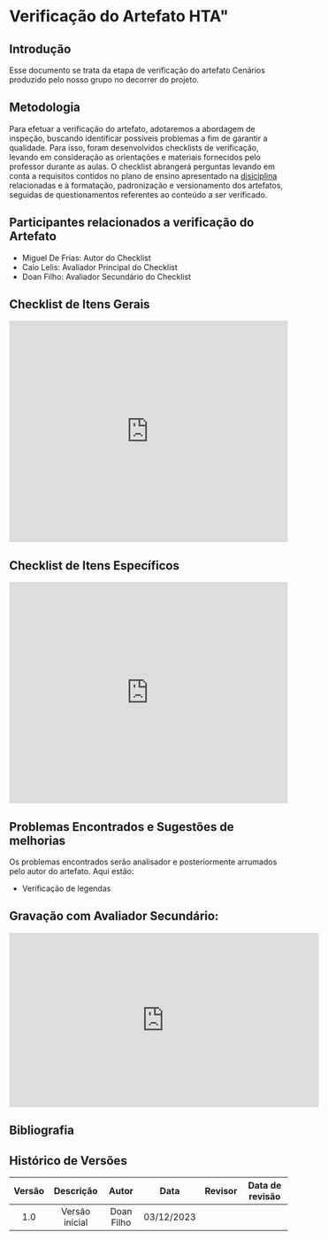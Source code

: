 # Verificação do Artefato HTA"

##  Introdução

Esse documento se trata da etapa de verificação do artefato Cenários produzido pelo nosso grupo no decorrer do projeto.


## Metodologia

Para efetuar a verificação do artefato, adotaremos a abordagem de inspeção, buscando identificar possíveis problemas a fim de garantir a qualidade. Para isso, foram desenvolvidos checklists de verificação, levando em consideração as orientações e materiais fornecidos pelo professor durante as aulas. O checklist abrangerá perguntas levando em conta a requisitos contidos no plano de ensino apresentado na [disiciplina](https://aprender3.unb.br/pluginfile.php/2692435/mod_resource/content/39/Plano_de_Ensino%20FIHC%20022023%20Turma%202.pdf) relacionadas e à formatação, padronização e versionamento dos artefatos, seguidas de questionamentos referentes ao conteúdo a ser verificado.


## Participantes relacionados a verificação do Artefato

-  Miguel De Frias: Autor do Checklist
- Caio Lelis: Avaliador Principal do Checklist
- Doan Filho: Avaliador Secundário do Checklist


## Checklist de Itens Gerais

<iframe src="https://docs.google.com/spreadsheets/d/e/2PACX-1vTjurOltQ8buLmH9JwC1dvm3DaijTZcAxl4NPrMj5TWQ7QSZPtleytC5Bz52ZHk8UchQ1J7pKPVKUmq/pubhtml?widget=true&amp;headers=false"width="100%" height="400" frameborder="0" scrolling="no"></iframe>

## Checklist de Itens Específicos

<iframe src="https://docs.google.com/spreadsheets/d/e/2PACX-1vTjurOltQ8buLmH9JwC1dvm3DaijTZcAxl4NPrMj5TWQ7QSZPtleytC5Bz52ZHk8UchQ1J7pKPVKUmq/pubhtml?widget=true&amp;headers=false"width="100%" height="400" frameborder="0" scrolling="no" ></iframe>

## Problemas Encontrados e Sugestões de melhorias 

Os problemas encontrados serão analisador e posteriormente arrumados pelo autor do artefato. Aqui estão:

- Verificação de legendas

## Gravação com Avaliador Secundário:

<iframe width="560" height="315" src="https://www.youtube.com/embed/Ee9lpa7K4A8?si=Rrcaxwn4oIDB6zM8" title="YouTube video player" frameborder="0" allow="accelerometer; autoplay; clipboard-write; encrypted-media; gyroscope; picture-in-picture; web-share" allowfullscreen></iframe>

## Bibliografia



## **Histórico de Versões**

| Versão |          Descrição              |     Autor      |      Data      |   Revisor     |    Data de revisão    |  
|:------:|:-------------------------------:|:--------------:|:--------------:|:-------------:|:---------------------:|
|  1.0   | Versão inicial |  Doan Filho   |   03/12/2023   |    |           |